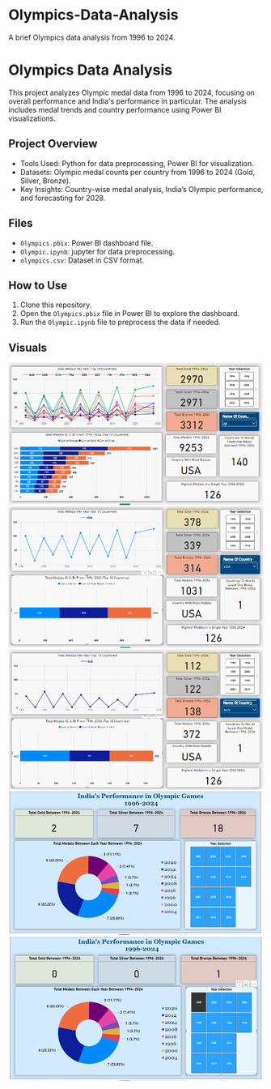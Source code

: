 # Olympics-Data-Analysis
A brief Olympics data analysis from 1996 to 2024.

# Olympics Data Analysis

This project analyzes Olympic medal data from 1996 to 2024, focusing on overall performance and India's performance in particular. The analysis includes medal trends and country performance using Power BI visualizations.

## Project Overview
- Tools Used: Python for data preprocessing, Power BI for visualization.
- Datasets: Olympic medal counts per country from 1996 to 2024 (Gold, Silver, Bronze).
- Key Insights: Country-wise medal analysis, India’s Olympic performance, and forecasting for 2028.

## Files
- `Olympics.pbix`: Power BI dashboard file.
- `Olympic.ipynb`: jupyter for data preprocessing.
- `olympics.csv`: Dataset in CSV format.

## How to Use
1. Clone this repository.
2. Open the `Olympics.pbix` file in Power BI to explore the dashboard.
3. Run the `Olympic.ipynb` file to preprocess the data if needed.


## Visuals

![Dashboard 1: Brief analysis of olympic from 1996-2024](v1.PNG)
![Dashboard 1: Brief analysis of USA using Name Of Country filter](v2.PNG)
![Dashboard 1: Brief analysis of AUS using Name Of Country](v3.PNG)
![Dashboard 2: Brief analysis of India in olympic from 1996-2024](v4.PNG)
![Dashboard 2: Brief analysis of India in 1996 olympic games](v5.PNG)


